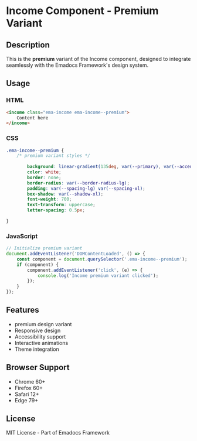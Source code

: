 # Income Component - Premium Variant

## Description
This is the **premium** variant of the Income component, designed to integrate seamlessly with the Emadocs Framework's design system.

## Usage

### HTML
```html
<income class="ema-income ema-income--premium">
    Content here
</income>
```

### CSS
```css
.ema-income--premium {
    /* premium variant styles */
    
        background: linear-gradient(135deg, var(--primary), var(--accent));
        color: white;
        border: none;
        border-radius: var(--border-radius-lg);
        padding: var(--spacing-lg) var(--spacing-xl);
        box-shadow: var(--shadow-xl);
        font-weight: 700;
        text-transform: uppercase;
        letter-spacing: 0.5px;
    
}
```

### JavaScript
```javascript
// Initialize premium variant
document.addEventListener('DOMContentLoaded', () => {
    const component = document.querySelector('.ema-income--premium');
    if (component) {
        component.addEventListener('click', (e) => {
            console.log('Income premium variant clicked');
        });
    }
});
```

## Features
- premium design variant
- Responsive design
- Accessibility support
- Interactive animations
- Theme integration

## Browser Support
- Chrome 60+
- Firefox 60+
- Safari 12+
- Edge 79+

## License
MIT License - Part of Emadocs Framework

